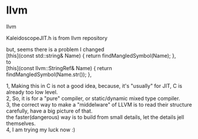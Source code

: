 # llvm
llvm

KaleidoscopeJIT.h is from llvm repository

but, seems there is a problem
I changed  <br>
[this](const std::string& Name) { return findMangledSymbol(Name); }, <br>
to <br>
[this](const llvm::StringRef& Name) { return findMangledSymbol(Name.str()); }, <br>



1, Making this in C is not a good idea, because, it's "usually" for JIT, C is already too low level.<br>
2, So, it is for a "pure" compiler, or static/dynamic mixed type compiler.<br>
3, the correct way to make a "middelware" of LLVM is to read their structure carefully, have a big picture of that.<br>
   the faster(dangerous) way is to build from small details, let the details jell themselves.<br>
4, I am trying my luck now :)<br>
